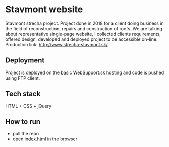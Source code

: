 # Stavmont website
Stavmont strecha project. Project done in 2018 for a client doing business in the field of reconstruction, repairs and construction of roofs. We are talking about representative single-page website, I collected clients requirements, offered design, developed and deployed project to be accessible on-line. Production link: http://www.strecha-stavmont.sk/

## Deployment
Project is deployed on the basic WebSupport.sk hosting and code is pushed using FTP client.

## Tech stack
HTML + CSS + jQuery

## How to run
- pull the repo
- open index.html in the browser


